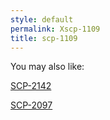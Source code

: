 ```yaml
---
style: default
permalink: Xscp-1109
title: scp-1109
---
```

You may also like:

[SCP-2142](http://scp-wiki.net/scp-2142)

[SCP-2097](http://scp-wiki.net/scp-2097)
